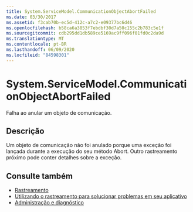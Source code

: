 ```yaml
---
title: System.ServiceModel.CommunicationObjectAbortFailed
ms.date: 03/30/2017
ms.assetid: f3cab70b-ec5d-412c-a7c2-e09377bc6d46
ms.openlocfilehash: b58ca6a3853f7ebdbf30d7a50c155c2b783c5e1f
ms.sourcegitcommit: cdb295dd1db589ce5169ac9ff096f01fd0c2da9d
ms.translationtype: MT
ms.contentlocale: pt-BR
ms.lasthandoff: 06/09/2020
ms.locfileid: "84598301"
---
```

# <a name="systemservicemodelcommunicationobjectabortfailed"></a>System.ServiceModel.CommunicationObjectAbortFailed
Falha ao anular um objeto de comunicação.  
  
## <a name="description"></a>Descrição  
 Um objeto de comunicação não foi anulado porque uma exceção foi lançada durante a execução do seu método Abort. Outro rastreamento próximo pode conter detalhes sobre a exceção.  
  
## <a name="see-also"></a>Consulte também

- [Rastreamento](index.md)
- [Utilizando o rastreamento para solucionar problemas em seu aplicativo](using-tracing-to-troubleshoot-your-application.md)
- [Administração e diagnóstico](../index.md)
